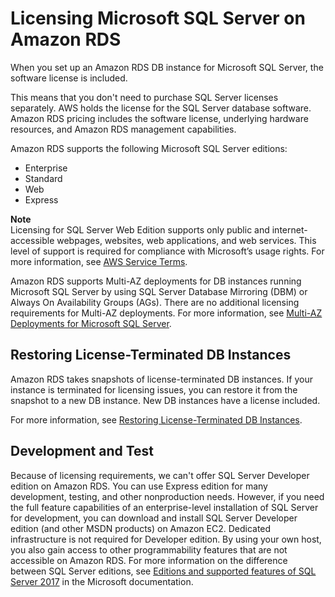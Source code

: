# Licensing Microsoft SQL Server on Amazon RDS<a name="SQLServer.Concepts.General.Licensing"></a>

When you set up an Amazon RDS DB instance for Microsoft SQL Server, the software license is included\. 

This means that you don't need to purchase SQL Server licenses separately\. AWS holds the license for the SQL Server database software\. Amazon RDS pricing includes the software license, underlying hardware resources, and Amazon RDS management capabilities\. 

Amazon RDS supports the following Microsoft SQL Server editions: 
+ Enterprise
+ Standard
+ Web
+ Express

**Note**  
Licensing for SQL Server Web Edition supports only public and internet\-accessible webpages, websites, web applications, and web services\. This level of support is required for compliance with Microsoft’s usage rights\. For more information, see [AWS Service Terms](http://aws.amazon.com/serviceterms)\. 

Amazon RDS supports Multi\-AZ deployments for DB instances running Microsoft SQL Server by using SQL Server Database Mirroring \(DBM\) or Always On Availability Groups \(AGs\)\. There are no additional licensing requirements for Multi\-AZ deployments\. For more information, see [Multi\-AZ Deployments for Microsoft SQL Server](USER_SQLServerMultiAZ.md)\. 

## Restoring License\-Terminated DB Instances<a name="SQLServer.Concepts.General.Licensing.Restoring"></a>

Amazon RDS takes snapshots of license\-terminated DB instances\. If your instance is terminated for licensing issues, you can restore it from the snapshot to a new DB instance\. New DB instances have a license included\.

For more information, see [Restoring License\-Terminated DB Instances](Appendix.SQLServer.CommonDBATasks.RestoreLTI.md)\. 

## Development and Test<a name="SQLServer.Concepts.General.Licensing.Development"></a>

Because of licensing requirements, we can't offer SQL Server Developer edition on Amazon RDS\. You can use Express edition for many development, testing, and other nonproduction needs\. However, if you need the full feature capabilities of an enterprise\-level installation of SQL Server for development, you can download and install SQL Server Developer edition \(and other MSDN products\) on Amazon EC2\. Dedicated infrastructure is not required for Developer edition\. By using your own host, you also gain access to other programmability features that are not accessible on Amazon RDS\. For more information on the difference between SQL Server editions, see [Editions and supported features of SQL Server 2017](https://docs.microsoft.com/en-us/sql/sql-server/editions-and-components-of-sql-server-2017) in the Microsoft documentation\.